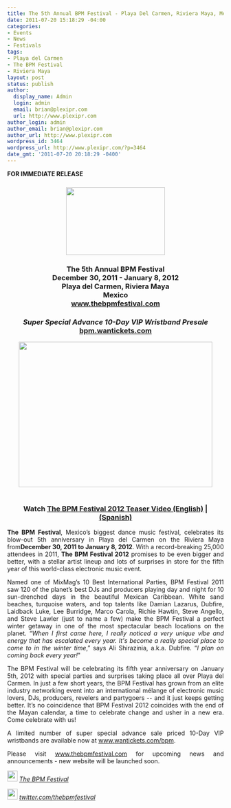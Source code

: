 ```yaml
---
title: The 5th Annual BPM Festival - Playa Del Carmen, Riviera Maya, Mexico
date: 2011-07-20 15:18:29 -04:00
categories:
- Events
- News
- Festivals
tags:
- Playa del Carmen
- The BPM Festival
- Riviera Maya
layout: post
status: publish
author:
  display_name: Admin
  login: admin
  email: brian@plexipr.com
  url: http://www.plexipr.com
author_login: admin
author_email: brian@plexipr.com
author_url: http://www.plexipr.com
wordpress_id: 3464
wordpress_url: http://www.plexipr.com/?p=3464
date_gmt: '2011-07-20 20:18:29 -0400'
---
```


<p><strong>FOR IMMEDIATE RELEASE</strong></p>
<div>
<div><strong> </strong></div>
<div><strong><em> </em></strong></div>
<div>
<h3 style="text-align: center;"><a href="http://www.plexipr.com/wp-content/uploads/2011/07/plexipr_thebpmfestivallogoblk_2.jpg"><img class="aligncenter size-full wp-image-3468" title="plexipr_thebpmfestivallogoblk_2" src="http://www.plexipr.com/wp-content/uploads/2011/07/plexipr_thebpmfestivallogoblk_2.jpg" alt="" width="230" height="157" /></a></h3>
<h3 style="text-align: center;"><strong><strong>The 5th Annual BPM Festival</strong><br />
December 30, 2011 - January 8, 2012<br />
Playa del Carmen, Riviera Maya<br />
Mexico</strong><a href="http://t.ymlp98.net/uuesyacaywbacaeqakaqeuh/click.php" target="_blank"><strong><br />
www</strong></a><a href="http://t.ymlp98.net/uuesyacaywbacaeqakaqeuh/click.php" target="_blank"><strong>.</strong></a><a href="http://t.ymlp98.net/uuesyacaywbacaeqakaqeuh/click.php" target="_blank"><strong>thebpmfestival</strong></a><a href="http://t.ymlp98.net/uuesyacaywbacaeqakaqeuh/click.php" target="_blank"><strong>.</strong></a><a href="http://t.ymlp98.net/uuesyacaywbacaeqakaqeuh/click.php" target="_blank"><strong>com</strong></a></h3>
<h3 style="text-align: center;"><strong><em>Super Special Advance 10-Day VIP Wristband Presale</em><a href="http://t.ymlp98.net/uueusacaywbaxaeqaxaqeuh/click.php" target="_blank"><br />
bpm.wantickets.com</a><br />
</strong></h3>
</div>
<div style="text-align: center;"><a href="http://www.plexipr.com/wp-content/uploads/2011/07/plexipr_BPM_KoolBeachPressPhoto_450w.jpg"><img class="aligncenter size-full wp-image-3465" title="plexipr_BPM_KoolBeachPressPhoto_450w" src="http://www.plexipr.com/wp-content/uploads/2011/07/plexipr_BPM_KoolBeachPressPhoto_450w.jpg" alt="" width="450" height="338" /></a></div>
<div><strong><br />
</strong></div>
<h3 style="text-align: center;"><strong>Watch </strong><a href="http://t.ymlp98.net/uueuuadaywbadaeqaraqeuh/click.php" target="_blank"><strong>The BPM Festival 2012 Teaser Video (English)</strong></a><strong> |</strong><strong> </strong><a href="http://t.ymlp98.net/uueueaoaywbaaaeqagaqeuh/click.php" target="_blank"><strong>(Spanish)</strong></a></h3>
<div>
<p style="text-align: justify;"><strong>The BPM Festival</strong>, Mexico’s biggest dance music festival, celebrates its blow-out 5th anniversary in Playa del Carmen on the Riviera Maya from<strong>December 30, 2011 to January 8, 2012</strong>. With a record-breaking 25,000 attendees in 2011, <strong>The BPM Festival 2012</strong> promises to be even bigger and better, with a stellar artist lineup and lots of surprises in store for the fifth year of this world-class electronic music event. <strong> </strong></p>
<p style="text-align: justify;">Named one of MixMag’s 10 Best International Parties, BPM Festival 2011 saw 120 of the planet’s best DJs and producers playing day and night for 10 sun-drenched days in the beautiful Mexican Caribbean. White sand beaches, turquoise waters, and top talents like Damian Lazarus, Dubfire, Laidback Luke, Lee Burridge, Marco Carola, Richie Hawtin, Steve Angello, and Steve Lawler (just to name a few) make the BPM Festival a perfect winter getaway in one of the most spectacular beach locations on the planet. “<em>When I first came here, I really noticed a very unique vibe and energy that has escalated every year. It's become a really special place to come to in the winter time</em>,” says Ali Shirazinia, a.k.a. Dubfire. “<em>I plan on coming back every year!</em>"</p>
<p style="text-align: justify;">The BPM Festival will be celebrating its fifth year anniversary on January 5th, 2012 with special parties and surprises taking place all over Playa del Carmen. In just a few short years, the BPM Festival has grown from an elite industry networking event into an international mélange of electronic music lovers, DJs, producers, revelers and partygoers -- and it just keeps getting better. It’s no coincidence that BPM Festival 2012 coincides with the end of the Mayan calendar, a time to celebrate change and usher in a new era. Come celebrate with us!</p>
<p style="text-align: justify;">A limited number of super special advance sale priced 10-Day VIP wristbands are available now at <a href="http://t.ymlp98.net/uueumaiaywbavaeqagaqeuh/click.php" target="_blank">www</a><a href="http://t.ymlp98.net/uueumaiaywbavaeqagaqeuh/click.php" target="_blank">.</a><a href="http://t.ymlp98.net/uueumaiaywbavaeqagaqeuh/click.php" target="_blank">wantickets</a><a href="http://t.ymlp98.net/uueumaiaywbavaeqagaqeuh/click.php" target="_blank">.</a><a href="http://t.ymlp98.net/uueumaiaywbavaeqagaqeuh/click.php" target="_blank">com</a><a href="http://t.ymlp98.net/uueumaiaywbavaeqagaqeuh/click.php" target="_blank">/</a><a href="http://t.ymlp98.net/uueumaiaywbavaeqagaqeuh/click.php" target="_blank">bpm</a>.</p>
<p style="text-align: justify;">Please visit <a href="http://t.ymlp98.net/uuesyacaywbacaeqakaqeuh/click.php" target="_blank">www</a><a href="http://t.ymlp98.net/uuesyacaywbacaeqakaqeuh/click.php" target="_blank">.</a><a href="http://t.ymlp98.net/uuesyacaywbacaeqakaqeuh/click.php" target="_blank">thebpmfestival</a><a href="http://t.ymlp98.net/uuesyacaywbacaeqakaqeuh/click.php" target="_blank">.</a><a href="http://t.ymlp98.net/uuesyacaywbacaeqakaqeuh/click.php" target="_blank">com</a> for upcoming news and announcements - new website will be launched soon.</p>
</div>
</div>
<div>
<p style="text-align: justify;"><em><a href="http://t.ymlp98.net/uueujaaaywbavaeqanaqeuh/click.php" target="_blank"><img src="http://img2.ymlp98.net/plexipr_facebook.gif" alt="" width="24" height="25" /></a> <a href="http://t.ymlp98.net/uueujaaaywbavaeqanaqeuh/click.php" target="_blank">The BPM Festival</a></em></p>
<p style="text-align: justify;"><em><img src="http://img2.ymlp98.net/plexipr_twitter.gif" alt="" width="24" height="25" /> <a href="http://t.ymlp98.net/uueubaaaywbafaeqagaqeuh/click.php" target="_blank">twitter.com/thebpmfestival</a></em></p>
<div><em> </em></div>
</div>
